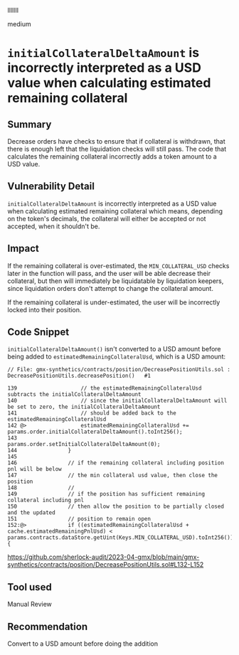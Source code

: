 IllIllI

medium

# `initialCollateralDeltaAmount` is incorrectly interpreted as a USD value when calculating estimated remaining collateral

## Summary

Decrease orders have checks to ensure that if collateral is withdrawn, that there is enough left that the liquidation checks will still pass. The code that calculates the remaining collateral incorrectly adds a token amount to a USD value.


## Vulnerability Detail

`initialCollateralDeltaAmount` is incorrectly interpreted as a USD value when calculating estimated remaining collateral which means, depending on the token's decimals, the collateral will either be accepted or not accepted, when it shouldn't be.


## Impact

If the remaining collateral is over-estimated, the `MIN_COLLATERAL_USD` checks later in the function will pass, and the user will be able decrease their collateral, but then will immediately be liquidatable by liquidation keepers, since liquidation orders don't attempt to change the collateral amount. 

If the remaining collateral is under-estimated, the user will be incorrectly locked into their position.


## Code Snippet

`initialCollateralDeltaAmount()` isn't converted to a USD amount before being added to `estimatedRemainingCollateralUsd`, which is a USD amount:
```solidity
// File: gmx-synthetics/contracts/position/DecreasePositionUtils.sol : DecreasePositionUtils.decreasePosition()   #1

139                    // the estimatedRemainingCollateralUsd subtracts the initialCollateralDeltaAmount
140                    // since the initialCollateralDeltaAmount will be set to zero, the initialCollateralDeltaAmount
141                    // should be added back to the estimatedRemainingCollateralUsd
142 @>                 estimatedRemainingCollateralUsd += params.order.initialCollateralDeltaAmount().toInt256();
143                    params.order.setInitialCollateralDeltaAmount(0);
144                }
145    
146                // if the remaining collateral including position pnl will be below
147                // the min collateral usd value, then close the position
148                //
149                // if the position has sufficient remaining collateral including pnl
150                // then allow the position to be partially closed and the updated
151                // position to remain open
152:@>             if ((estimatedRemainingCollateralUsd + cache.estimatedRemainingPnlUsd) < params.contracts.dataStore.getUint(Keys.MIN_COLLATERAL_USD).toInt256()) {
```
https://github.com/sherlock-audit/2023-04-gmx/blob/main/gmx-synthetics/contracts/position/DecreasePositionUtils.sol#L132-L152

## Tool used

Manual Review


## Recommendation

Convert to a USD amount before doing the addition

